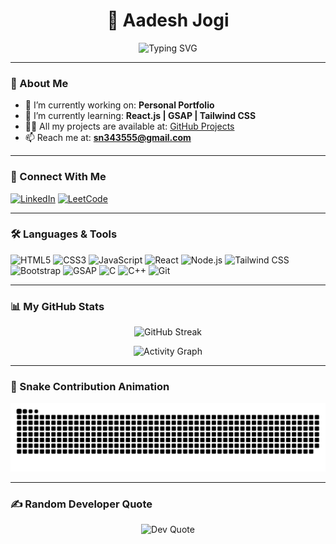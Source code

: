 <h1 align="center">👋 Aadesh Jogi</h1>
<p align="center">
  <img src="https://readme-typing-svg.demolab.com/?lines=Frontend+Developer+In+Progress;Exploring+Full-Stack+Development;B.Tech+CS+Student;Open+to+Learn+%26+Build&center=true&width=500&height=45" alt="Typing SVG" />
</p>

---

### 🚀 About Me

- 🔭 I’m currently working on: **Personal Portfolio**
- 🌱 I’m currently learning: **React.js | GSAP | Tailwind CSS**
- 👨‍💻 All my projects are available at: [GitHub Projects](https://github.com/historictors)
- 📫 Reach me at: **sn343555@gmail.com**

---

### 🤝 Connect With Me

[![LinkedIn](https://img.shields.io/badge/Aadesh%20Jogi-0077B5?style=flat&logo=linkedin&logoColor=white)](https://www.linkedin.com/in/aadesh-jogi-54a16731b/)
[![LeetCode](https://img.shields.io/badge/LeetCode-FFA116?style=flat&logo=leetcode&logoColor=black)](https://leetcode.com/aadeshjogii)

---

### 🛠️ Languages & Tools

![HTML5](https://img.shields.io/badge/-HTML5-E34F26?style=flat&logo=html5&logoColor=white)
![CSS3](https://img.shields.io/badge/-CSS3-1572B6?style=flat&logo=css3)
![JavaScript](https://img.shields.io/badge/-JavaScript-F7DF1E?style=flat&logo=javascript&logoColor=black)
![React](https://img.shields.io/badge/-React-20232A?style=flat&logo=react)
![Node.js](https://img.shields.io/badge/-Node.js-339933?style=flat&logo=node.js&logoColor=white)
![Tailwind CSS](https://img.shields.io/badge/-Tailwind_CSS-38B2AC?style=flat&logo=tailwind-css)
![Bootstrap](https://img.shields.io/badge/-Bootstrap-563D7C?style=flat&logo=bootstrap)
![GSAP](https://img.shields.io/badge/-GSAP-88CE02?style=flat&logo=greensock&logoColor=white)
![C](https://img.shields.io/badge/-C-00599C?style=flat&logo=c)
![C++](https://img.shields.io/badge/-C++-00599C?style=flat&logo=c%2B%2B)
![Git](https://img.shields.io/badge/-Git-F05032?style=flat&logo=git)

---

### 📊 My GitHub Stats

<p align="center">
  <img src="https://github-readme-streak-stats.herokuapp.com?user=historictors&theme=tokyonight" alt="GitHub Streak" />
</p>

<p align="center">
  <img src="https://github-readme-activity-graph.cyclic.app/graph?username=historictors&theme=react-dark" alt="Activity Graph" />
</p>

---

### 🐍 Snake Contribution Animation

<p align="center">
  <img src="https://raw.githubusercontent.com/Platane/snk/output/github-contribution-grid-snake.svg" alt="snake animation" />
</p>

---

### ✍️ Random Developer Quote

<p align="center">
  <img src="https://quotes-github-readme.vercel.app/api?type=horizontal&theme=tokyonight" alt="Dev Quote" />
</p>
